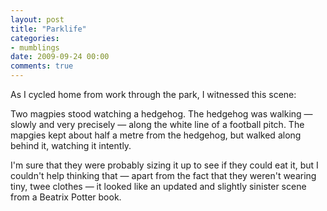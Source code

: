 ```yaml
---
layout: post
title: "Parklife"
categories:
- mumblings
date: 2009-09-24 00:00
comments: true
---
```


<p>As I cycled home from work through the park, I witnessed this scene:</p>

<p>Two magpies stood watching a hedgehog. The hedgehog was walking &mdash; slowly and very precisely &mdash; along the white line of a football pitch. The mapgies kept about half a metre from the hedgehog, but walked along behind it, watching it intently.</p>

<p>I'm sure that they were probably sizing it up to see if they could eat it, but I couldn't help thinking that &mdash; apart from the fact that they weren't wearing tiny, twee clothes &mdash; it looked like an updated and slightly sinister scene from a Beatrix Potter book.</p>



